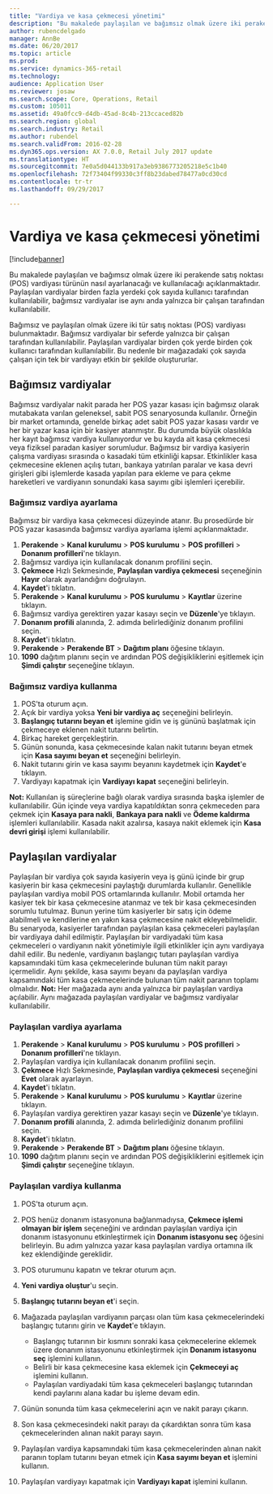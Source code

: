 ```yaml
---
title: "Vardiya ve kasa çekmecesi yönetimi"
description: "Bu makalede paylaşılan ve bağımsız olmak üzere iki perakende satış noktası (POS) vardiyası türünün nasıl ayarlanacağı ve kullanılacağı açıklanmaktadır. Paylaşılan vardiyalar birden fazla yerdeki çok sayıda kullanıcı tarafından kullanılabilir, bağımsız vardiyalar ise aynı anda yalnızca bir çalışan tarafından kullanılabilir."
author: rubencdelgado
manager: AnnBe
ms.date: 06/20/2017
ms.topic: article
ms.prod: 
ms.service: dynamics-365-retail
ms.technology: 
audience: Application User
ms.reviewer: josaw
ms.search.scope: Core, Operations, Retail
ms.custom: 105011
ms.assetid: 49a0fcc9-d4db-45ad-8c4b-213ccaced82b
ms.search.region: global
ms.search.industry: Retail
ms.author: rubendel
ms.search.validFrom: 2016-02-28
ms.dyn365.ops.version: AX 7.0.0, Retail July 2017 update
ms.translationtype: HT
ms.sourcegitcommit: 7e0a5d044133b917a3eb9386773205218e5c1b40
ms.openlocfilehash: 72f73404f99330c3ff8b23dabed78477a0cd30cd
ms.contentlocale: tr-tr
ms.lasthandoff: 09/29/2017

---
```


# <a name="shift-and-cash-drawer-management"></a>Vardiya ve kasa çekmecesi yönetimi

[!include[banner](includes/banner.md)]


Bu makalede paylaşılan ve bağımsız olmak üzere iki perakende satış noktası (POS) vardiyası türünün nasıl ayarlanacağı ve kullanılacağı açıklanmaktadır. Paylaşılan vardiyalar birden fazla yerdeki çok sayıda kullanıcı tarafından kullanılabilir, bağımsız vardiyalar ise aynı anda yalnızca bir çalışan tarafından kullanılabilir.

Bağımsız ve paylaşılan olmak üzere iki tür satış noktası (POS) vardiyası bulunmaktadır. Bağımsız vardiyalar bir seferde yalnızca bir çalışan tarafından kullanılabilir. Paylaşılan vardiyalar birden çok yerde birden çok kullanıcı tarafından kullanılabilir. Bu nedenle bir mağazadaki çok sayıda çalışan için tek bir vardiyayı etkin bir şekilde oluştururlar.

## <a name="standalone-shifts"></a>Bağımsız vardiyalar
Bağımsız vardiyalar nakit parada her POS yazar kasası için bağımsız olarak mutabakata varılan geleneksel, sabit POS senaryosunda kullanılır. Örneğin bir market ortamında, genelde birkaç adet sabit POS yazar kasası vardır ve her bir yazar kasa için bir kasiyer atanmıştır. Bu durumda büyük olasılıkla her kayıt bağımsız vardiya kullanıyordur ve bu kayda ait kasa çekmecesi veya fiziksel paradan kasiyer sorumludur. Bağımsız bir vardiya kasiyerin çalışma vardiyası sırasında o kasadaki tüm etkinliği kapsar. Etkinlikler kasa çekmecesine eklenen açılış tutarı, bankaya yatırılan paralar ve kasa devri girişleri gibi işlemlerde kasada yapılan para ekleme ve para çekme hareketleri ve vardiyanın sonundaki kasa sayımı gibi işlemleri içerebilir.

### <a name="set-up-a-stand-alone-shift"></a>Bağımsız vardiya ayarlama

Bağımsız bir vardiya kasa çekmecesi düzeyinde atanır. Bu prosedürde bir POS yazar kasasında bağımsız vardiya ayarlama işlemi açıklanmaktadır.

1.  **Perakende** &gt; **Kanal kurulumu** &gt; **POS kurulumu** &gt; **POS profilleri** &gt; **Donanım profilleri**'ne tıklayın.
2.  Bağımsız vardiya için kullanılacak donanım profilini seçin.
3.  **Çekmece** Hızlı Sekmesinde, **Paylaşılan vardiya çekmecesi** seçeneğinin **Hayır** olarak ayarlandığını doğrulayın.
4.  **Kaydet**'i tıklatın.
5.  **Perakende** &gt; **Kanal kurulumu** &gt; **POS kurulumu** &gt; **Kayıtlar** üzerine tıklayın.
6.  Bağımsız vardiya gerektiren yazar kasayı seçin ve **Düzenle**'ye tıklayın.
7.  **Donanım profili** alanında, 2. adımda belirlediğiniz donanım profilini seçin.
8.  **Kaydet**'i tıklatın.
9.  **Perakende** &gt; **Perakende BT** &gt; **Dağıtım planı** öğesine tıklayın.
10. **1090** dağıtım planını seçin ve ardından POS değişikliklerini eşitlemek için **Şimdi çalıştır** seçeneğine tıklayın.

### <a name="use-a-stand-alone-shift"></a>Bağımsız vardiya kullanma

1.  POS'ta oturum açın.
2.  Açık bir vardiya yoksa **Yeni bir vardiya aç** seçeneğini belirleyin.
3.  **Başlangıç tutarını beyan et** işlemine gidin ve iş gününü başlatmak için çekmeceye eklenen nakit tutarını belirtin.
4.  Birkaç hareket gerçekleştirin.
5.  Günün sonunda, kasa çekmecesinde kalan nakit tutarını beyan etmek için **Kasa sayımı beyan et** seçeneğini belirleyin.
6.  Nakit tutarını girin ve kasa sayımı beyanını kaydetmek için **Kaydet**'e tıklayın.
7.  Vardiyayı kapatmak için **Vardiyayı kapat** seçeneğini belirleyin.

**Not:** Kullanılan iş süreçlerine bağlı olarak vardiya sırasında başka işlemler de kullanılabilir. Gün içinde veya vardiya kapatıldıktan sonra çekmeceden para çekmek için **Kasaya para nakli**, **Bankaya para nakli** ve **Ödeme kaldırma** işlemleri kullanılabilir. Kasada nakit azalırsa, kasaya nakit eklemek için **Kasa devri girişi** işlemi kullanılabilir.

## <a name="shared-shifts"></a>Paylaşılan vardiyalar
Paylaşılan bir vardiya çok sayıda kasiyerin veya iş günü içinde bir grup kasiyerin bir kasa çekmecesini paylaştığı durumlarda kullanılır. Genellikle paylaşılan vardiya mobil POS ortamlarında kullanılır. Mobil ortamda her kasiyer tek bir kasa çekmecesine atanmaz ve tek bir kasa çekmecesinden sorumlu tutulmaz. Bunun yerine tüm kasiyerler bir satış için ödeme alabilmeli ve kendilerine en yakın kasa çekmecesine nakit ekleyebilmelidir. Bu senaryoda, kasiyerler tarafından paylaşılan kasa çekmeceleri paylaşılan bir vardiyaya dahil edilmiştir. Paylaşılan bir vardiyadaki tüm kasa çekmeceleri o vardiyanın nakit yönetimiyle ilgili etkinlikler için aynı vardiyaya dahil edilir. Bu nedenle, vardiyanın başlangıç tutarı paylaşılan vardiya kapsamındaki tüm kasa çekmecelerinde bulunan tüm nakit parayı içermelidir. Aynı şekilde, kasa sayımı beyanı da paylaşılan vardiya kapsamındaki tüm kasa çekmecelerinde bulunan tüm nakit paranın toplamı olmalıdır. **Not:** Her mağazada aynı anda yalnızca bir paylaşılan vardiya açılabilir. Aynı mağazada paylaşılan vardiyalar ve bağımsız vardiyalar kullanılabilir.

### <a name="set-up-a-shared-shift"></a>Paylaşılan vardiya ayarlama

1.  **Perakende** &gt; **Kanal kurulumu** &gt; **POS kurulumu** &gt; **POS profilleri** &gt; **Donanım profilleri**'ne tıklayın.
2.  Paylaşılan vardiya için kullanılacak donanım profilini seçin.
3.  **Çekmece** Hızlı Sekmesinde, **Paylaşılan vardiya çekmecesi** seçeneğini **Evet** olarak ayarlayın.
4.  **Kaydet**'i tıklatın.
5.  **Perakende** &gt; **Kanal kurulumu** &gt; **POS kurulumu** &gt; **Kayıtlar** üzerine tıklayın.
6.  Paylaşılan vardiya gerektiren yazar kasayı seçin ve **Düzenle**'ye tıklayın.
7.  **Donanım profili** alanında, 2. adımda belirlediğiniz donanım profilini seçin.
8.  **Kaydet**'i tıklatın.
9.  **Perakende** &gt; **Perakende BT** &gt; **Dağıtım planı** öğesine tıklayın.
10. **1090** dağıtım planını seçin ve ardından POS değişikliklerini eşitlemek için **Şimdi çalıştır** seçeneğine tıklayın.

### <a name="use-a-shared-shift"></a>Paylaşılan vardiya kullanma

1.  POS'ta oturum açın.
2.  POS henüz donanım istasyonuna bağlanmadıysa, **Çekmece işlemi olmayan bir işlem** seçeneğini ve ardından paylaşılan vardiya için donanım istasyonunu etkinleştirmek için **Donanım istasyonu seç** öğesini belirleyin. Bu adım yalnızca yazar kasa paylaşılan vardiya ortamına ilk kez eklendiğinde gereklidir.
3.  POS oturumunu kapatın ve tekrar oturum açın.
4.  **Yeni vardiya oluştur**'u seçin.
5.  **Başlangıç tutarını beyan et**'i seçin.
6.  Mağazada paylaşılan vardiyanın parçası olan tüm kasa çekmecelerindeki başlangıç tutarını girin ve **Kaydet**'e tıklayın.
    -   Başlangıç tutarının bir kısmını sonraki kasa çekmecelerine eklemek üzere donanım istasyonunu etkinleştirmek için **Donanım istasyonu seç** işlemini kullanın.
    -   Belirli bir kasa çekmecesine kasa eklemek için **Çekmeceyi aç** işlemini kullanın.
    -   Paylaşılan vardiyadaki tüm kasa çekmeceleri başlangıç tutarından kendi paylarını alana kadar bu işleme devam edin.

7.  Günün sonunda tüm kasa çekmecelerini açın ve nakit parayı çıkarın.
8.  Son kasa çekmecesindeki nakit parayı da çıkardıktan sonra tüm kasa çekmecelerinden alınan nakit parayı sayın.
9.  Paylaşılan vardiya kapsamındaki tüm kasa çekmecelerinden alınan nakit paranın toplam tutarını beyan etmek için **Kasa sayımı beyan et** işlemini kullanın.
10. Paylaşılan vardiyayı kapatmak için **Vardiyayı kapat** işlemini kullanın.





